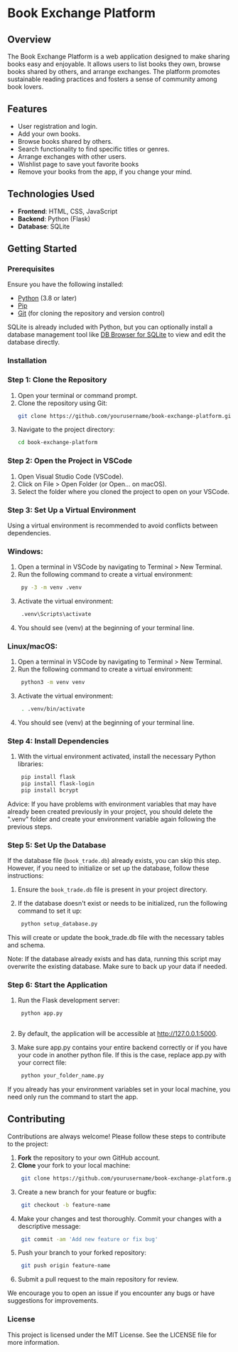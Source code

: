 # Book Exchange Platform  

## Overview  
The Book Exchange Platform is a web application designed to make sharing books easy and enjoyable. 
It allows users to list books they own, browse books shared by others, and arrange exchanges. 
The platform promotes sustainable reading practices and fosters a sense of community among book lovers.  

## Features  
- User registration and login. 
- Add your own books.   
- Browse books shared by others.  
- Search functionality to find specific titles or genres.  
- Arrange exchanges with other users.
- Wishlist page to save yout favorite books
- Remove your books from the app, if you change your mind.

## Technologies Used  
- **Frontend**: HTML, CSS, JavaScript  
- **Backend**: Python (Flask)  
- **Database**: SQLite

## Getting Started  
 
### Prerequisites  
Ensure you have the following installed:  
- [Python](https://www.python.org/) (3.8 or later)  
- [Pip](https://pip.pypa.io/en/stable/)  
- [Git](https://git-scm.com/) (for cloning the repository and version control)  

SQLite is already included with Python, but you can optionally install a database management tool like [DB Browser for SQLite](https://sqlitebrowser.org/) to view and edit the database directly.

### Installation  

### Step 1: Clone the Repository  
1. Open your terminal or command prompt.  
2. Clone the repository using Git:  
   ```bash
   git clone https://github.com/yourusername/book-exchange-platform.git
   
3. Navigate to the project directory:
   ```bash
   cd book-exchange-platform


### Step 2: Open the Project in VSCode
1. Open Visual Studio Code (VSCode).
2. Click on File > Open Folder (or Open... on macOS).
3. Select the folder where you cloned the project to open on your VSCode.


### Step 3: Set Up a Virtual Environment
Using a virtual environment is recommended to avoid conflicts between dependencies.

### Windows:
1. Open a terminal in VSCode by navigating to Terminal > New Terminal.
2. Run the following command to create a virtual environment:
   ```bash
    py -3 -m venv .venv

3. Activate the virtual environment:
   ```bash  
    .venv\Scripts\activate
   
4. You should see (venv) at the beginning of your terminal line.

### Linux/macOS:
1. Open a terminal in VSCode by navigating to Terminal > New Terminal.
2. Run the following command to create a virtual environment:
   ```bash
    python3 -m venv venv

3. Activate the virtual environment:
   ```bash  
    . .venv/bin/activate

4. You should see (venv) at the beginning of your terminal line.


### Step 4: Install Dependencies
1. With the virtual environment activated, install the necessary Python libraries:
   ```bash  
    pip install flask
    pip install flask-login
    pip install bcrypt

Advice: If you have problems with environment variables that may have already been created previously in your project, you should delete the ".venv" folder and create your environment variable again following the previous steps. 


### Step 5: Set Up the Database
If the database file (`book_trade.db`) already exists, you can skip this step. However, if you need to initialize or set up the database, follow these instructions:

1. Ensure the `book_trade.db` file is present in your project directory.

2. If the database doesn't exist or needs to be initialized, run the following command to set it up:  
   ```bash
    python setup_database.py

This will create or update the book_trade.db file with the necessary tables and schema.

Note: If the database already exists and has data, running this script may overwrite the existing database. Make sure to back up your data if needed.


### Step 6: Start the Application
1. Run the Flask development server:
   ```bash
    python app.py
    
2. By default, the application will be accessible at http://127.0.0.1:5000.

3. Make sure app.py contains your entire backend correctly or if you have your code in another python file. If this is the case, replace app.py with your correct file:
   ```bash
    python your_folder_name.py

If you already has your environment variables set in your local machine, you need only run the command to start the app. 


## Contributing  
Contributions are always welcome! Please follow these steps to contribute to the project:

1. **Fork** the repository to your own GitHub account.
2. **Clone** your fork to your local machine:
   ```bash
    git clone https://github.com/yourusername/book-exchange-platform.git

3. Create a new branch for your feature or bugfix:
   ```bash
    git checkout -b feature-name

4. Make your changes and test thoroughly. Commit your changes with a descriptive message:
   ```bash
    git commit -am 'Add new feature or fix bug'

5. Push your branch to your forked repository:
   ```bash
    git push origin feature-name


6. Submit a pull request to the main repository for review.

We encourage you to open an issue if you encounter any bugs or have suggestions for improvements.


### License
This project is licensed under the MIT License. See the LICENSE file for more information.

